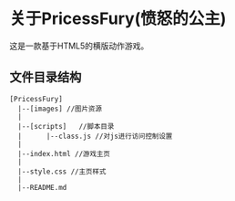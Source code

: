关于PricessFury(愤怒的公主)
=============
这是一款基于HTML5的横版动作游戏。

文件目录结构
-------------
	[PricessFury]
	  |--[images] //图片资源
	  | 
	  |--[scripts]   //脚本目录
	  |      |--class.js //对js进行访问控制设置
	  | 
	  |--index.html //游戏主页
	  |
	  |--style.css //主页样式
	  |
	  |--README.md